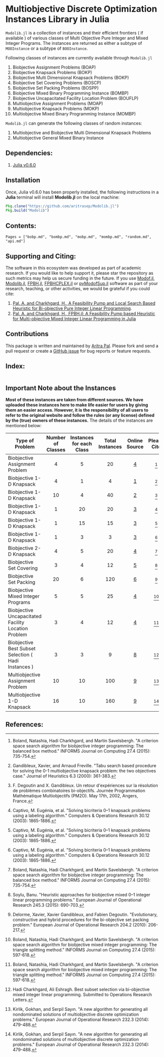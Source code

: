 # Multiobjective Discrete Optimization Instances Library in Julia #

`Modolib.jl` is a collection of instances and their efficient frontiers ( if available ) of various classes of Multi Objective Pure Integer and Mixed Integer Programs. The instances are returned as either a subtype of `MOOInstance` or a subtype of `BOOInstance`.

Following classes of instances are currently available through `Modolib.jl`

1. Biobjective Assignment Problems (BOAP)
2. Biobjective Knapsack Problems (BOKP)
3. Biobjective Multi Dimensional Knapsack Problems (BOKP)
4. Biobjective Set Covering Problems (BOSCP)
5. Biobjective Set Packing Problems (BOSPP)
6. Biobjective Mixed Binary Programming Instance (BOMBP)
7. Biobjective Uncapacitated Facility Location Problem (BOUFLP)
8. Multiobjective Assignment Problems (MOAP)
9. Multiobjective Knapsack Problems (MOKP)
10. Multiobjective Mixed Binary Programming Instance (MOMBP)
	
`Modolib.jl` can generate the following classes of random instances:

1. Multiobjective and Biobjective Multi Dimensional Knapsack Problems
2. Multiobjective General Mixed Binary Instance

## Dependencies: ##

1. [Julia v0.6.0](https://julialang.org/downloads/)

## Installation ##

Once, Julia v0.6.0 has been properly installed, the following instructions in a **Julia** terminal will install **Modolib.jl** on the local machine:

```julia
Pkg.clone("https://github.com/aritrasep/Modolib.jl")
Pkg.build("Modolib")
```

## Contents: ##

```@contents
Pages = ["bobp.md", "bombp.md", "mobp.md", "mombp.md", "random.md", "api.md"]
```

## Supporting and Citing: ##

The software in this ecosystem was developed as part of academic research. If you would like to help support it, please star the repository as such metrics may help us secure funding in the future. If you use [Modof.jl](https://github.com/aritrasep/Modof.jl), [Modolib.jl](https://github.com/aritrasep/Modolib.jl), [FPBH.jl](https://github.com/aritrasep/FPBH.jl), [FPBHCPLEX.jl](https://github.com/aritrasep/FPBHCPLEX.jl) or [pyModofSup.jl](https://github.com/aritrasep/pyModofSup.jl) software as part of your research, teaching, or other activities, we would be grateful if you could cite:

1. [Pal, A. and Charkhgard, H., A Feasibility Pump and Local Search Based Heuristic for Bi-objective Pure Integer Linear Programming](http://www.optimization-online.org/DB_FILE/2017/03/5902.pdf).
2. [Pal, A. and Charkhgard, H., FPBH.jl: A Feasibility Pump based Heuristic for Multi-objective Mixed Integer Linear Programming in Julia](http://www.optimization-online.org/DB_FILE/2017/09/6195.pdf)

## Contributions ##

This package is written and maintained by [Aritra Pal](https://github.com/aritrasep). Please fork and send a pull request or create a [GitHub issue](https://github.com/aritrasep/Modolib.jl/issues) for bug reports or feature requests.

## Index: ##

```@index
```

## Important Note about the Instances ##

**Most of these instances are taken from different sources. We have uploaded these instances here to make life easier for users by giving them an easier access. However, it is the responsibility of all users to refer to the original website and follow the rules (or any license) defined by the (true) owners of these instances.** The details of the instances are mentioned below:

| Type of Problem | Number of Classes | Instances for each Class | Total Instances | Online Source | Please Cite |
|-------------------------------------------------------|:-----:|:------------------------:|:---------------:|:----------------------------------------------------------------------------------------------------------------------------:|:------------:|
| Biobjective Assignment Problem | 4 | 5 | 20 | [4](http://ogma.newcastle.edu.au:8080/vital/access/manager/Repository/uon:13218?exact=sm_creator%3A%22Charkhgard%2C+Hadi%22) | [^article4] |
| Biobjective 1-D Knapsack | 4 | 1 | 4 | [1](http://pagesperso.lina.univ-nantes.fr/info/perso/permanents/jorge/bikp/1A.html) | [^article1] |
| Biobjective 1-D Knapsack | 10 | 4 | 40 | [2](http://pagesperso.lina.univ-nantes.fr/info/perso/permanents/jorge/bikp/1B.html) | [^article2] |
| Biobjective 1-D Knapsack | 1 | 20 | 20 | [3](http://pagesperso.lina.univ-nantes.fr/info/perso/permanents/jorge/bikp/2.html) | [^article3] |
| Biobjective 1-D Knapsack | 1 | 15 | 15 | [3](http://pagesperso.lina.univ-nantes.fr/info/perso/permanents/jorge/bikp/2.html) | [^article3] |
| Biobjective 1-D Knapsack | 1 | 3 | 3 | [3](http://pagesperso.lina.univ-nantes.fr/info/perso/permanents/jorge/bikp/2.html) | [^article3] |
| Biobjective 2-D Knapsack | 4 | 5 | 20 | [4](http://ogma.newcastle.edu.au:8080/vital/access/manager/Repository/uon:13218?exact=sm_creator%3A%22Charkhgard%2C+Hadi%22) | [^article4] |
| Biobjective Set Covering | 3 | 4 | 12 | [5](http://xgandibleux.free.fr/MOCOlib/MOSCP.html) | [^article5] |
| Biobjective Set Packing | 20 | 6 | 120 | [6](http://www.emse.fr/~delorme/SetPacking.html#BOSPP) | [^article6] |
| Biobjective Mixed Integer Programs | 5 | 5 | 25 | [4](http://ogma.newcastle.edu.au:8080/vital/access/manager/Repository/uon:13218?exact=sm_creator%3A%22Charkhgard%2C+Hadi%22) | [^article7] |
| Biobjective Uncapacitated Facility Location Problem | 3 | 4 | 12 | [4](http://ogma.newcastle.edu.au:8080/vital/access/manager/Repository/uon:13218?exact=sm_creator%3A%22Charkhgard%2C+Hadi%22) | [^article7] |
| Biobjective Best Subset Selection ( Hadi Instances )  | 3 | 3 | 9 | [8](http://www.optimization-online.org/DB_HTML/2017/05/6040.html) | [^article8] |
| Multiobjective Assignment Problem | 10 | 10 | 100 | [9](http://home.ku.edu.tr/~moolibrary/) | [^article9] |
| Multiobjective 1-D Knapsack | 16 | 10 | 160 | [9](http://home.ku.edu.tr/~moolibrary/) | [^article9] |

## References: ##

[^article1]: Gandibleux, Xavier, and Arnaud Freville. "Tabu search based procedure for solving the 0-1 multiobjective knapsack problem: the two objectives case." Journal of Heuristics 6.3 (2000): 361-383. 
[^article2]: F. Degoutin and X. Gandibleux. Un retour d'expériences sur la résolution de problèmes combinatoires bi-objectifs. Journée Programmation Mathématique Multiobjectifs (PM2O). May 17th, 2002, Angers, France.
[^article3]: Captivo, M. Eugénia, et al. "Solving bicriteria 0–1 knapsack problems using a labeling algorithm." Computers & Operations Research 30.12 (2003): 1865-1886.
[^article4]: Boland, Natashia, Hadi Charkhgard, and Martin Savelsbergh. "A criterion space search algorithm for biobjective integer programming: The balanced box method." INFORMS Journal on Computing 27.4 (2015): 735-754.
[^article5]: Soylu, Banu. "Heuristic approaches for biobjective mixed 0–1 integer linear programming problems." European Journal of Operational Research 245.3 (2015): 690-703.
[^article6]: Delorme, Xavier, Xavier Gandibleux, and Fabien Degoutin. "Evolutionary, constructive and hybrid procedures for the bi-objective set packing problem." European Journal of Operational Research 204.2 (2010): 206-217.
[^article7]: Boland, Natashia, Hadi Charkhgard, and Martin Savelsbergh. "A criterion space search algorithm for biobjective mixed integer programming: The triangle splitting method." INFORMS Journal on Computing 27.4 (2015): 597-618.
[^article8]: Hadi Charkhgard, Ali Eshragh. Best subset selection via bi-objective mixed integer linear programming. Submitted to Operations Research Letters.
[^article9]: Kirlik, Gokhan, and Serpil Sayın. "A new algorithm for generating all nondominated solutions of multiobjective discrete optimization problems." European Journal of Operational Research 232.3 (2014): 479-488.
